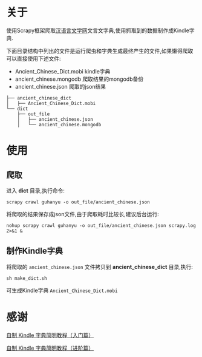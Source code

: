 
# 关于

使用Scrapy框架爬取[汉语言文学网](http://wyw.hwxnet.com/)文言文字典,使用抓取到的数据制作成Kindle字典.

下面目录结构中列出的文件是运行爬虫和字典生成最终产生的文件,如果懒得爬取可以直接使用下述文件: 

+ Ancient_Chinese_Dict.mobi		kindle字典
+ ancient_chinese.mongodb		爬取结果的mongodb备份
+ ancient_chinese.json	爬取的json结果


```
├── ancient_chinese_dict
│   ├── Ancient_Chinese_Dict.mobi
└── dict
    ├── out_file
    │   ├── ancient_chinese.json
    │   └── ancient_chinese.mongodb
```

# 使用

## 爬取

进入 __dict__ 目录,执行命令:

```
scrapy crawl guhanyu -o out_file/ancient_chinese.json
```

将爬取的结果保存成json文件,由于爬取耗时比较长,建议后台运行:

```
nohup scrapy crawl guhanyu -o out_file/ancient_chinese.json scrapy.log 2>&1 &
```

## 制作Kindle字典

将爬取的 `ancient_chinese.json` 文件拷贝到 __ancient_chinese_dict__ 目录,执行:

```
sh make_dict.sh
```

可生成Kindle字典 `Ancient_Chinese_Dict.mobi`


# 感谢

[自制 Kindle 字典简明教程（入门篇）](https://kindlefere.com/post/161.html)

[自制 Kindle 字典简明教程（进阶篇）](https://kindlefere.com/post/178.html)


